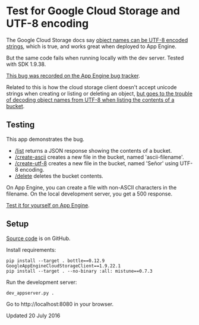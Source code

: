 Test for Google Cloud Storage and UTF-8 encoding
================================================

The Google Cloud Storage docs say [object names can be UTF-8 encoded strings][names], which is true, and works great when deployed to App Engine.

But the same code fails when running locally with the dev server. Tested with SDK 1.9.38.

[This bug was recorded on the App Engine bug tracker][sdk-bug].

Related to this is how the cloud storage client doesn't accept unicode strings when creating or listing or deleting an object, [but goes to the trouble of decoding object names from UTF-8 when listing the contents of a bucket][gcs-bug].


Testing
-------

This app demonstrates the bug.

- [/list](/list) returns a JSON response showing the contents of a bucket.
- [/create-ascii](/create-ascii) creates a new file in the bucket, named 'ascii-filename'.
- [/create-utf-8](/create-utf-8) creates a new file in the bucket, named 'Señor' using UTF-8 encoding.
- [/delete](/delete) deletes the bucket contents.

On App Engine, you can create a file with non-ASCII characters in the filename. On the local development server, you get a 500 response.

[Test it for yourself on App Engine][appspot].


Setup
-----

[Source code][github] is on GitHub.

Install requirements:

    pip install --target . bottle==0.12.9 GoogleAppEngineCloudStorageClient==1.9.22.1
    pip install --target . --no-binary :all: mistune==0.7.3

Run the development server:

    dev_appserver.py .

Go to http://localhost:8080 in your browser.


Updated 20 July 2016


[names]: https://cloud.google.com/storage/docs/naming#objectnames
[github]: https://github.com/davidwtbuxton/cloudstorage-utf8-bug
[appspot]: https://cloudstorage-utf8-bug-dot-davidwtbuxton-test.appspot.com/
[sdk-bug]: https://code.google.com/p/googleappengine/issues/detail?id=13138
[gcs-bug]: https://github.com/GoogleCloudPlatform/appengine-gcs-client/issues/39
